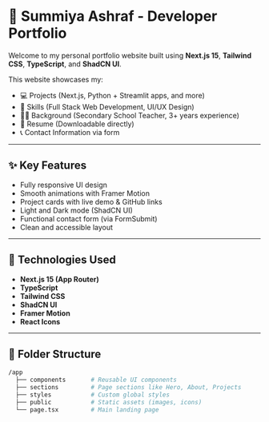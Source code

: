 # 💼 Summiya Ashraf - Developer Portfolio

Welcome to my personal portfolio website built using **Next.js 15**, **Tailwind CSS**, **TypeScript**, and **ShadCN UI**.

This website showcases my:
- 💻 Projects (Next.js, Python + Streamlit apps, and more)
- 🧠 Skills (Full Stack Web Development, UI/UX Design)
- 👩‍🏫 Background (Secondary School Teacher, 3+ years experience)
- 📄 Resume (Downloadable directly)
- 📞 Contact Information via form

---

## ✨ Key Features

- Fully responsive UI design
- Smooth animations with Framer Motion
- Project cards with live demo & GitHub links
- Light and Dark mode (ShadCN UI)
- Functional contact form (via FormSubmit)
- Clean and accessible layout

---

## 🔧 Technologies Used

- **Next.js 15 (App Router)**
- **TypeScript**
- **Tailwind CSS**
- **ShadCN UI**
- **Framer Motion**
- **React Icons**

---

## 📁 Folder Structure

```bash
/app
  ├── components       # Reusable UI components
  ├── sections         # Page sections like Hero, About, Projects
  ├── styles           # Custom global styles
  ├── public           # Static assets (images, icons)
  └── page.tsx         # Main landing page

